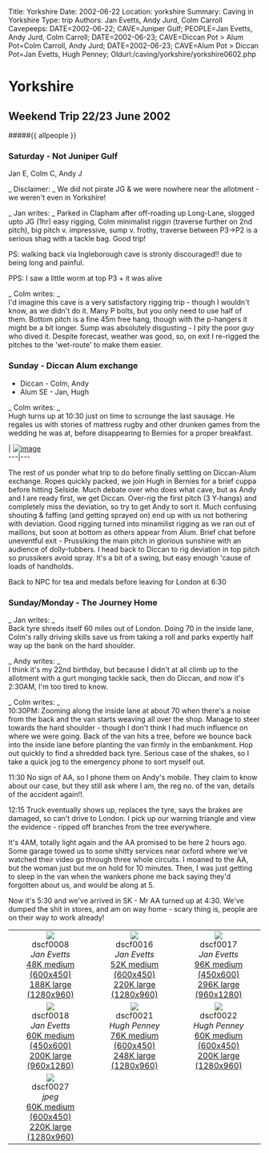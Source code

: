 Title: Yorkshire 
Date: 2002-06-22
Location: yorkshire
Summary: Caving in Yorkshire
Type: trip
Authors: Jan Evetts, Andy Jurd, Colm Carroll
Cavepeeps: DATE=2002-06-22; CAVE=Juniper Gulf; PEOPLE=Jan Evetts, Andy Jurd, Colm Carroll;
     DATE=2002-06-23; CAVE=Diccan Pot > Alum Pot=Colm Carroll, Andy Jurd;
     DATE=2002-06-23; CAVE=Alum Pot > Diccan Pot=Jan Evetts, Hugh Penney;
Oldurl:/caving/yorkshire/yorkshire0602.php

#  Yorkshire 

##  Weekend Trip 22/23 June 2002 

#####{{ allpeople }}

###  Saturday - Not Juniper Gulf 

Jan E, Colm C, Andy J 

_ Disclaimer: _ We did not pirate JG &amp; we were nowhere near the allotment - we weren't even in Yorkshire! 

_ Jan writes: _ Parked in Clapham after off-roading up Long-Lane, slogged upto JG (1hr) easy rigging, Colm minimalist riggin (traverse further on 2nd pitch), big pitch v. impressive, sump v. frothy, traverse between P3-&gt;P2 is a serious shag with a tackle bag. Good trip! 

PS: walking back via Ingleborough cave is stronly discouraged!! due to being long and painful. 

PPS: I saw a little worm at top P3 + it was alive 

_ Colm writes: _   
I'd imagine this cave is a very satisfactory rigging trip - though I wouldn't know, as we didn't do it. Many P bolts, but you only need to use half of them. Bottom pitch is a fine 45m free hang, though with the p-hangers it might be a bit longer. Sump was absolutely disgusting - I pity the poor guy who dived it. Despite forecast, weather was good, so, on exit I re-rigged the pitches to the 'wet-route' to make them easier. 

###  Sunday - Diccan Alum exchange 

  * Diccan - Colm, Andy 
  * Alum SE - Jan, Hugh 



_ Colm writes: _   
Hugh turns up at 10:30 just on time to scrounge the last sausage. He regales us with stories of mattress rugby and other drunken games from the wedding he was at, before disappearing to Bernies for a proper breakfast. 

|  [ ![image](/caving/old/yorkshire/yorks0602/alumpotlr.jpeg) ](/caving/old/yorkshire/yorks0602/alumpot.jpeg)  
---|---  
  
The rest of us ponder what trip to do before finally settling on Diccan-Alum exchange. Ropes quickly packed, we join Hugh in Bernies for a brief cuppa before hitting Selside. Much debate over who does what cave, but as Andy and I are ready first, we get Diccan. Over-rig the first pitch (3 Y-hangs) and completely miss the deviation, so try to get Andy to sort it. Much confusing shouting &amp; faffing (and getting sprayed on) end up with us not bothering with deviation. Good rigging turned into minamilist rigging as we ran out of maillons, but soon at bottom as others appear from Alum. Brief chat before uneventful exit - Prussiking the main pitch in glorious sunshine with an audience of dolly-tubbers. I head back to Diccan to rig deviation in top pitch so prussikers avoid spray. It's a bit of a swing, but easy enough 'cause of loads of handholds. 

Back to NPC for tea and medals before leaving for London at 6:30 

###  Sunday/Monday - The Journey Home 

_ Jan writes: _   
Back tyre shreds itself 60 miles out of London. Doing 70 in the inside lane, Colm's rally driving skills save us from taking a roll and parks expertly half way up the bank on the hard shoulder. 

_ Andy writes: _   
I think it's my 22nd birthday, but because I didn't at all climb up to the allotment with a gurt monging tackle sack, then do Diccan, and now it's 2:30AM, I'm too tired to know. 

_ Colm writes: _   
10:30PM: Zooming along the inside lane at about 70 when there's a noise from the back and the van starts weaving all over the shop. Manage to steer towards the hard shoulder - though I don't think I had much influence on where we were going. Back of the van hits a tree, before we bounce back into the inside lane before planting the van firmly in the embankment. Hop out quickly to find a shredded back tyre. Serious case of the shakes, so I take a quick jog to the emergency phone to sort myself out. 

11:30 No sign of AA, so I phone them on Andy's mobile. They claim to know about our case, but they still ask where I am, the reg no. of the van, details of the accident again!!. 

12:15 Truck eventually shows up, replaces the tyre, says the brakes are damaged, so can't drive to London. I pick up our warning triangle and view the evidence - ripped off branches from the tree everywhere. 

It's 4AM, totally light again and the AA promised to be here 2 hours ago. Some garage towed us to some shitty services near oxford where we've watched their video go through three whole circuits. I moaned to the AA, but the woman just but me on hold for 10 minutes. Then, I was just getting to sleep in the van when the wankers phone me back saying they'd forgotten about us, and would be along at 5. 

Now it's 5:30 and we've arrived in SK - Mr AA turned up at 4:30. We've dumped the shit in stores, and am on way home - scary thing is, people are on their way to work already! 


 <table>

<tr><td align="center"><img src="/caving/old/yorkshire/thumbnails/dscf0008.Jan_Evetts.jpeg"></img><br>dscf0008<br><i>Jan Evetts</i><br><a href="medium/dscf0008.Jan_Evetts.jpeg">48K medium (600x450)</a><br><a href="/caving/old/yorkshire/large/dscf0008.Jan_Evetts.jpeg">188K large (1280x960)</a>
</td><td align="center"><img src="/caving/old/yorkshire/thumbnails/dscf0016.Jan_Evetts.jpeg"></img><br>dscf0016<br><i>Jan Evetts</i><br><a href="medium/dscf0016.Jan_Evetts.jpeg">52K medium (600x450)</a><br><a href="/caving/old/yorkshire/large/dscf0016.Jan_Evetts.jpeg">220K large (1280x960)</a>
</td><td align="center"><img src="/caving/old/yorkshire/thumbnails/dscf0017.Jan_Evetts.jpeg"></img><br>dscf0017<br><i>Jan Evetts</i><br><a href="medium/dscf0017.Jan_Evetts.jpeg">96K medium (450x600)</a><br><a href="/caving/old/yorkshire/large/dscf0017.Jan_Evetts.jpeg">296K large (960x1280)</a>
</td></tr><tr><td align="center"><img src="/caving/old/yorkshire/thumbnails/dscf0018.Jan_Evetts.jpeg"></img><br>dscf0018<br><i>Jan Evetts</i><br><a href="medium/dscf0018.Jan_Evetts.jpeg">60K medium (450x600)</a><br><a href="/caving/old/yorkshire/large/dscf0018.Jan_Evetts.jpeg">200K large (960x1280)</a>
</td><td align="center"><img src="/caving/old/yorkshire/thumbnails/dscf0021.Hugh_Penney.jpeg"></img><br>dscf0021<br><i>Hugh Penney</i><br><a href="medium/dscf0021.Hugh_Penney.jpeg">76K medium (600x450)</a><br><a href="/caving/old/yorkshire/large/dscf0021.Hugh_Penney.jpeg">248K large (1280x960)</a>
</td><td align="center"><img src="/caving/old/yorkshire/thumbnails/dscf0022.Hugh_Penney.jpeg"></img><br>dscf0022<br><i>Hugh Penney</i><br><a href="medium/dscf0022.Hugh_Penney.jpeg">60K medium (600x450)</a><br><a href="/caving/old/yorkshire/large/dscf0022.Hugh_Penney.jpeg">200K large (1280x960)</a>
</td></tr><tr><td align="center"><img src="/caving/old/yorkshire/thumbnails/dscf0027.jpeg"></img><br>dscf0027<br><i>jpeg</i><br><a href="medium/dscf0027.jpeg">60K medium (600x450)</a><br><a href="/caving/old/yorkshire/large/dscf0027.jpeg">220K large (1280x960)</a>
</td><td align="center"></td><td align="center"></td></tr></table>

